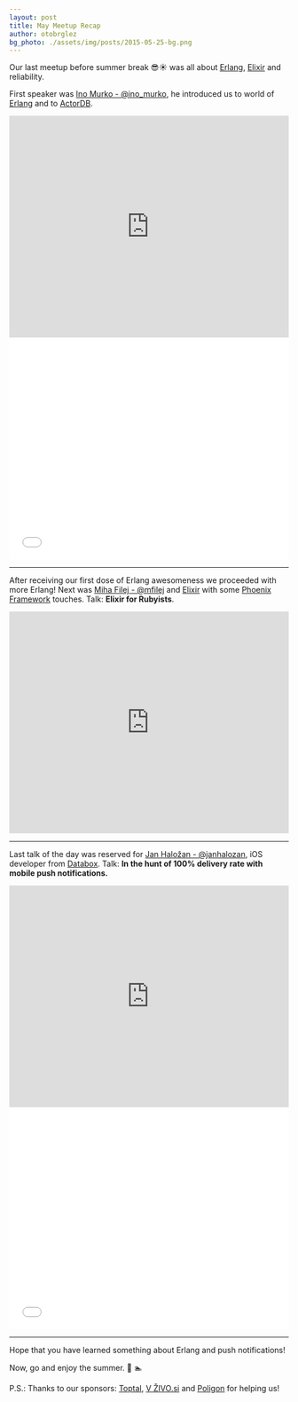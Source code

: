 ```yaml
---
layout: post
title: May Meetup Recap
author: otobrglez
bg_photo: ./assets/img/posts/2015-05-25-bg.png
---
```


Our last meetup before summer break :sunglasses::sunny: was all about [Erlang](http://www.erlang.org/), [Elixir](http://elixir-lang.org/) and reliability.

First speaker was [Ino Murko - @ino_murko](https://twitter.com/ino_murko), he introduced us to world of [Erlang](http://www.erlang.org/) and to [ActorDB](http://www.actordb.com/).

<iframe style="width:100%" height="400" src="https://www.youtube.com/embed/T7mQOPVh-HA" frameborder="0" allowfullscreen></iframe>

<iframe src="//www.slideshare.net/slideshow/embed_code/key/Ny8bC8LHdTThw" height="400" frameborder="0" marginwidth="0" marginheight="0" scrolling="no" style="width: 100%;" allowfullscreen> </iframe>

***

After receiving our first dose of Erlang awesomeness we proceeded with more Erlang! Next was [Miha Filej - @mfilej](https://twitter.com/mfilej) and [Elixir](http://elixir-lang.org/) with some [Phoenix Framework](http://www.phoenixframework.org/) touches. Talk: **Elixir for Rubyists**.

<iframe style="width:100%" height="400" src="https://www.youtube.com/embed/qfJprZkqBGA" frameborder="0" allowfullscreen></iframe>

<script async class="speakerdeck-embed" data-id="2c9f5ab570c34f87aeb3f6a04e88cbf2" data-ratio="1.33333333333333" src="//speakerdeck.com/assets/embed.js"></script>

***

Last talk of the day was reserved for [Jan Haložan - @janhalozan](https://twitter.com/janhalozan), iOS developer from [Databox](http://databox.com). Talk: **In the hunt of 100% delivery rate with mobile push notifications.**

<iframe style="width:100%" height="400" src="https://www.youtube.com/embed/v0xdsGgrE_w" frameborder="0" allowfullscreen></iframe>

<iframe src="//www.slideshare.net/slideshow/embed_code/key/5JvV0XN8N2IIT6" height="400" frameborder="0" marginwidth="0" marginheight="0" scrolling="no" style="width: 100%;" allowfullscreen> </iframe>

***

Hope that you have learned something about Erlang and push notifications!

Now, go and enjoy the summer. :rowboat: :swimmer:

P.S.: Thanks to our sponsors: [Toptal](http://www.toptal.com), [V ŽIVO.si](http://www.vzivo.si/) and [Poligon](http://www.poligon.si/) for helping us!
